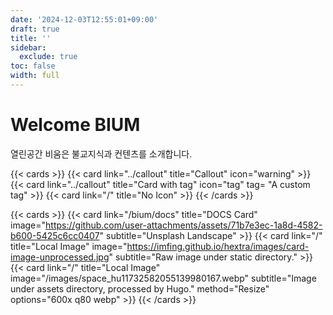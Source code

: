 ```yaml
---
date: '2024-12-03T12:55:01+09:00'
draft: true
title: ''
sidebar:
  exclude: true
toc: false
width: full
---
```

# Welcome BIUM
열린공간 비움은 불교지식과 컨텐츠를 소개합니다.

{{< cards >}}
  {{< card link="../callout" title="Callout" icon="warning" >}}
  {{< card link="../callout" title="Card with tag" icon="tag" tag= "A custom tag" >}}
  {{< card link="/" title="No Icon" >}}
{{< /cards >}}

{{< cards >}}
  {{< card link="/bium/docs" title="DOCS Card" image="https://github.com/user-attachments/assets/71b7e3ec-1a8d-4582-b600-5425c6cc0407" subtitle="Unsplash Landscape" >}}
  {{< card link="/" title="Local Image" image="https://imfing.github.io/hextra/images/card-image-unprocessed.jpg" subtitle="Raw image under static directory." >}}
  {{< card link="/" title="Local Image" image="/images/space_hu11732582055139980167.webp" subtitle="Image under assets directory, processed by Hugo." method="Resize" options="600x q80 webp" >}}
{{< /cards >}}

